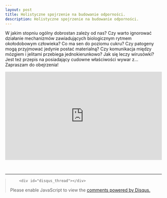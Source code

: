 ```yaml
---
layout: post
title: Holistyczne spojrzenie na budowanie odporności.
description: Holistyczne spojrzenie na budowanie odporności.
---
```


<p>W jakim stopniu ogólny dobrostan zależy od nas? Czy warto ignorować działanie mechanizmów zawiadujących biologicznym rytmem okołodobowym człowieka? Co ma sen do poziomu cukru? Czy patogeny mogą przyjmować jedynie postać materialną? Czy komunikacja między mózgiem i jelitami przebiega jednokierunkowo? Jak się leczy wirusówki? Jest też przepis na posiadający cudowne właściwości wywar z... Zapraszam do obejrzenia!</p> 

<iframe style="width:100%; aspect-ratio: 16 / 9;" src="https://www.youtube.com/embed/uHtJdZ2lVk0" title="YouTube video player" frameborder="0" allow="accelerometer; autoplay; clipboard-write; encrypted-media; gyroscope; picture-in-picture" allowfullscreen></iframe>

<p>&nbsp;</p>

<hr class="major" />

<blockquote style="margin-left:0px;">	
		
		<div id="disqus_thread"></div>
<script>
    /**
    *  RECOMMENDED CONFIGURATION VARIABLES: EDIT AND UNCOMMENT THE SECTION BELOW TO INSERT DYNAMIC VALUES FROM YOUR PLATFORM OR CMS.
    *  LEARN WHY DEFINING THESE VARIABLES IS IMPORTANT: https://disqus.com/admin/universalcode/#configuration-variables    */
    /*
    var disqus_config = function () {
    this.page.url = 'https://www.pharmabusters.pl/2023/07/19/odpornosc-holistycznie.html';  // Replace PAGE_URL with your page's canonical URL variable
    this.page.identifier = PAGE_IDENTIFIER; // Replace PAGE_IDENTIFIER with your page's unique identifier variable
    };
    */
    (function() { // DON'T EDIT BELOW THIS LINE
    var d = document, s = d.createElement('script');
    s.src = 'https://pharmabusters.disqus.com/embed.js';
    s.setAttribute('data-timestamp', +new Date());
    (d.head || d.body).appendChild(s);
    })();
</script>
<noscript>Please enable JavaScript to view the <a href="https://disqus.com/?ref_noscript">comments powered by Disqus.</a></noscript>
<script id="dsq-count-scr" src="//pharmabusters.disqus.com/count.js" async></script>
</blockquote>


<script>

function licznikodw() {
var xhr4 = new XMLHttpRequest();
var url4 = "https://uz.mobilnyfarmaceuta.pl/baster15";
xhr4.open("POST", url4, true);
xhr4.setRequestHeader("Content-Type", "application/json; charset=utf-8");
xhr4.setRequestHeader("Data-Type", "json");

xhr4.onreadystatechange = function () {
    if (xhr4.readyState === 4 && xhr4.status === 200) {
        var json = JSON.parse(xhr4.responseText);
        var compare4 = json.info;
        document.getElementById("wyswi").innerHTML = compare4;
    }

}

var data4 = JSON.stringify('{"wtf": "logowanie"}');
xhr4.send(data4);


};

licznikodw();
	
</script>

